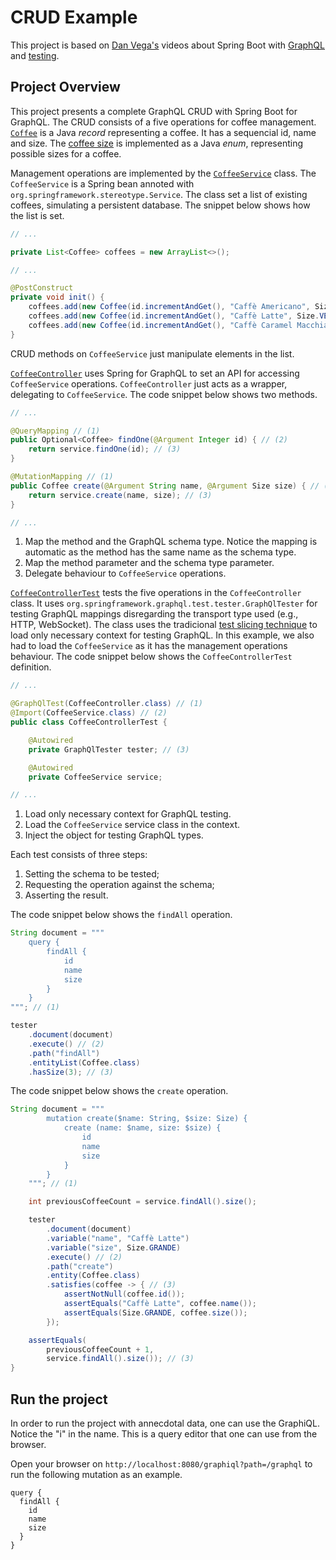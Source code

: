 # CRUD Example
This project is based on [Dan Vega's](https://www.danvega.dev) videos about Spring Boot with [GraphQL](https://www.youtube.com/watch?v=AgSO3rcSuHE) and [testing](https://www.youtube.com/watch?v=0b0x3C_BTT8).

## Project Overview
This project presents a complete GraphQL CRUD with Spring Boot for GraphQL. The CRUD consists of a five operations for coffee management. [`Coffee`](./src/main/java/com/example/crud/Coffee.java) is a Java _record_ representing a coffee. It has a sequencial id, name and size. The [coffee size](./src/main/java/com/example/crud/Size.java) is implemented as a Java _enum_, representing possible sizes for a coffee.

Management operations are implemented by the [`CoffeeService`](./src/main/java/com/example/crud/CoffeeService.java) class. The `CoffeeService` is a Spring bean annoted with `org.springframework.stereotype.Service`. The class set a list of existing coffees, simulating a persistent database. The snippet below shows how the list is set.

```java
// ...

private List<Coffee> coffees = new ArrayList<>();

// ...

@PostConstruct
private void init() {
    coffees.add(new Coffee(id.incrementAndGet(), "Caffè Americano", Size.GRANDE));
    coffees.add(new Coffee(id.incrementAndGet(), "Caffè Latte", Size.VENTI));
    coffees.add(new Coffee(id.incrementAndGet(), "Caffè Caramel Macchiato", Size.TALL));
}
```

CRUD methods on `CoffeeService` just manipulate elements in the list. 

[`CoffeeController`](./src/main/java/com/example/crud/CoffeeController.java) uses Spring for GraphQL to set an API for accessing `CoffeeService` operations. `CoffeeController` just acts as a wrapper, delegating to `CoffeeService`. The code snippet below shows two methods.

```java
// ...

@QueryMapping // (1)
public Optional<Coffee> findOne(@Argument Integer id) { // (2)
    return service.findOne(id); // (3)
}

@MutationMapping // (1)
public Coffee create(@Argument String name, @Argument Size size) { // (2)
    return service.create(name, size); // (3)
}

// ...
```

1. Map the method and the GraphQL schema type. Notice the mapping is automatic as the method has the same name as the schema type.
2. Map the method parameter and the schema type parameter.
3. Delegate behaviour to `CoffeeService` operations.

[`CoffeeControllerTest`](./src/test/java/com/example/crud/CoffeeControllerTest.java) tests the five operations in the `CoffeeController` class. It uses `org.springframework.graphql.test.tester.GraphQlTester` for testing GraphQL mappings disregarding the transport type used (e.g., HTTP, WebSocket). The class uses the tradicional [test slicing technique](https://rieckpil.de/spring-boot-test-slices-overview-and-usage/) to load only necessary context for testing GraphQL. In this example, we also had to load the `CoffeeService` as it has the management operations behaviour. The code snippet below shows the `CoffeeControllerTest` definition.

```java
// ...

@GraphQlTest(CoffeeController.class) // (1)
@Import(CoffeeService.class) // (2)
public class CoffeeControllerTest {

    @Autowired
    private GraphQlTester tester; // (3)

    @Autowired
    private CoffeeService service;

// ...
```

1. Load only necessary context for GraphQL testing.
2. Load the `CoffeeService` service class in the context.
3. Inject the object for testing GraphQL types.

Each test consists of three steps: 
1. Setting the schema to be tested;
2. Requesting the operation against the schema;
3. Asserting the result.

The code snippet below shows the `findAll` operation.

```java
String document = """
    query {
        findAll {
            id
            name
            size
        }
    }
"""; // (1)

tester
    .document(document)
    .execute() // (2)
    .path("findAll")
    .entityList(Coffee.class)
    .hasSize(3); // (3)
```

The code snippet below shows the `create` operation.

```java
String document = """
        mutation create($name: String, $size: Size) {
            create (name: $name, size: $size) {
                id
                name
                size
            }
        }
    """; // (1)

    int previousCoffeeCount = service.findAll().size();

    tester
        .document(document)
        .variable("name", "Caffè Latte")
        .variable("size", Size.GRANDE)
        .execute() // (2)
        .path("create")
        .entity(Coffee.class)
        .satisfies(coffee -> { // (3)
            assertNotNull(coffee.id());
            assertEquals("Caffè Latte", coffee.name());
            assertEquals(Size.GRANDE, coffee.size());
        });

    assertEquals(
        previousCoffeeCount + 1, 
        service.findAll().size()); // (3)
}
```

## Run the project
In order to run the project with annecdotal data, one can use the GraphiQL. Notice the "i" in the name. This is a query editor that one can use from the browser. 

Open your browser on `http://localhost:8080/graphiql?path=/graphql` to run the following mutation as an example.

```
query {
  findAll {
    id 
    name
    size
  }
}

```